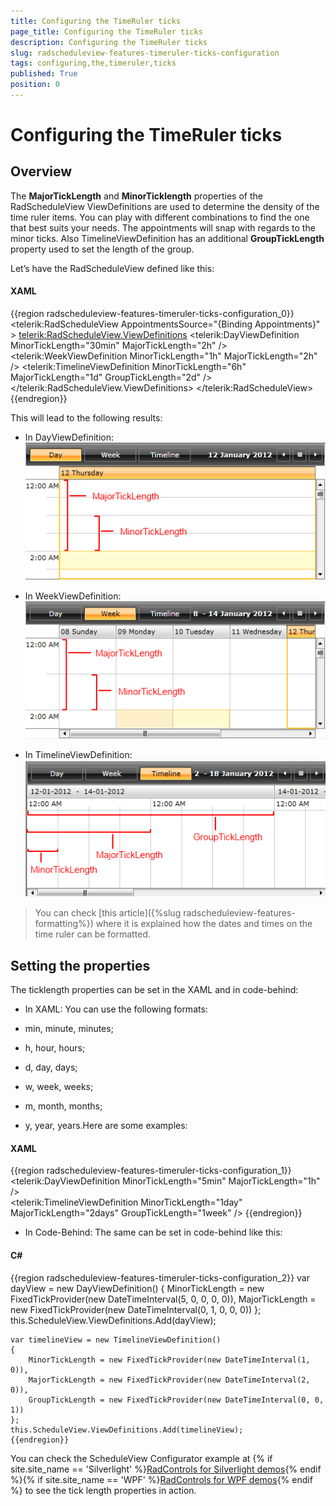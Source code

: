 ```yaml
---
title: Configuring the TimeRuler ticks
page_title: Configuring the TimeRuler ticks
description: Configuring the TimeRuler ticks
slug: radscheduleview-features-timeruler-ticks-configuration
tags: configuring,the,timeruler,ticks
published: True
position: 0
---
```


# Configuring the TimeRuler ticks



## Overview

The __MajorTickLength__ and __MinorTicklength__ properties of the RadScheduleView ViewDefinitions are used to determine the density of the time ruler items. You can play with different combinations to find the one that best suits your needs. The appointments will snap with regards to the minor ticks.  Also TimelineViewDefinition has an additional __GroupTickLength__ property used to set the length of the group. 
        

Let’s have the RadScheduleView defined like this:



#### __XAML__

{{region radscheduleview-features-timeruler-ticks-configuration_0}}
	<telerik:RadScheduleView AppointmentsSource="{Binding Appointments}" >
		<telerik:RadScheduleView.ViewDefinitions>
			<telerik:DayViewDefinition MinorTickLength="30min" MajorTickLength="2h"  />
			<telerik:WeekViewDefinition MinorTickLength="1h" MajorTickLength="2h" />
			<telerik:TimelineViewDefinition MinorTickLength="6h" MajorTickLength="1d" GroupTickLength="2d" />
		</telerik:RadScheduleView.ViewDefinitions>
	</telerik:RadScheduleView>
	{{endregion}}



This will lead to the following results:

* In DayViewDefinition:
    	![radscheduleview features timeruler day View](images/radscheduleview_features_timeruler_dayView.png)

* In WeekViewDefinition:
    	![radscheduleview features timeruler week View](images/radscheduleview_features_timeruler_weekView.png)

* In TimelineViewDefinition:![radscheduleview features timeruler timeline View](images/radscheduleview_features_timeruler_timelineView.png)

>You can check [this article]({%slug radscheduleview-features-formatting%}) where it is explained how the dates and times on the time ruler can be formatted.
    	

## Setting the properties

The ticklength properties can be set in the XAML and in code-behind:

* In XAML:
       You can use the following formats:
       

* min,  minute, minutes; 

* h, hour, hours;

* d, day, days;

* w, week, weeks;

* m, month, months;

* y, year, years.Here are some examples:

#### __XAML__

{{region radscheduleview-features-timeruler-ticks-configuration_1}}
	<telerik:DayViewDefinition MinorTickLength="5min" MajorTickLength="1h" />				
	<telerik:TimelineViewDefinition MinorTickLength="1day" MajorTickLength="2days" GroupTickLength="1week" />
	{{endregion}}



* In Code-Behind:
       The same can be set in code-behind like this:

#### __C#__

{{region radscheduleview-features-timeruler-ticks-configuration_2}}
	var dayView = new DayViewDefinition()
	{
		MinorTickLength = new FixedTickProvider(new DateTimeInterval(5, 0, 0, 0, 0)),
		MajorTickLength = new FixedTickProvider(new DateTimeInterval(0, 1, 0, 0, 0))
	};
	this.ScheduleView.ViewDefinitions.Add(dayView);
	
	
	var timelineView = new TimelineViewDefinition()
	{
		MinorTickLength = new FixedTickProvider(new DateTimeInterval(1, 0)),
		MajorTickLength = new FixedTickProvider(new DateTimeInterval(2, 0)),
		GroupTickLength = new FixedTickProvider(new DateTimeInterval(0, 0, 1))
	};
	this.ScheduleView.ViewDefinitions.Add(timelineView);
	{{endregion}}



You can check the ScheduleView Configurator example at 
      	{% if site.site_name == 'Silverlight' %}[RadControls for Silverlight demos](http://demos.telerik.com/silverlight/#ScheduleView/ScheduleViewConfigurator){% endif %}{% if site.site_name == 'WPF' %}[RadControls for WPF demos](http://demos.telerik.com/wpf/){% endif %} to see the tick length properties in action.
      
